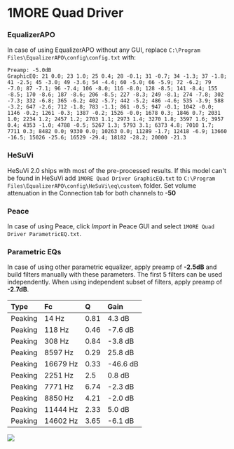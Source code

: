 # 1MORE Quad Driver

### EqualizerAPO
In case of using EqualizerAPO without any GUI, replace `C:\Program Files\EqualizerAPO\config\config.txt`
with:
```
Preamp: -5.0dB
GraphicEQ: 21 0.0; 23 1.0; 25 0.4; 28 -0.1; 31 -0.7; 34 -1.3; 37 -1.8; 41 -2.5; 45 -3.0; 49 -3.6; 54 -4.4; 60 -5.0; 66 -5.9; 72 -6.2; 79 -7.0; 87 -7.1; 96 -7.4; 106 -8.0; 116 -8.0; 128 -8.5; 141 -8.4; 155 -8.5; 170 -8.6; 187 -8.6; 206 -8.5; 227 -8.3; 249 -8.1; 274 -7.8; 302 -7.3; 332 -6.8; 365 -6.2; 402 -5.7; 442 -5.2; 486 -4.6; 535 -3.9; 588 -3.2; 647 -2.6; 712 -1.8; 783 -1.1; 861 -0.5; 947 -0.1; 1042 -0.0; 1146 -0.2; 1261 -0.3; 1387 -0.2; 1526 -0.0; 1678 0.3; 1846 0.7; 2031 1.0; 2234 1.2; 2457 1.2; 2703 1.1; 2973 1.4; 3270 1.8; 3597 1.6; 3957 0.4; 4353 -1.0; 4788 -0.5; 5267 1.3; 5793 3.1; 6373 4.8; 7010 1.7; 7711 0.3; 8482 0.0; 9330 0.0; 10263 0.0; 11289 -1.7; 12418 -6.9; 13660 -16.5; 15026 -25.6; 16529 -29.4; 18182 -28.2; 20000 -21.3
```

### HeSuVi
HeSuVi 2.0 ships with most of the pre-processed results. If this model can't be found in HeSuVi add
`1MORE Quad Driver GraphicEQ.txt` to `C:\Program Files\EqualizerAPO\config\HeSuVi\eq\custom\` folder.
Set volume attenuation in the Connection tab for both channels to **-50**

### Peace
In case of using Peace, click *Import* in Peace GUI and select `1MORE Quad Driver ParametricEQ.txt`.

### Parametric EQs
In case of using other parametric equalizer, apply preamp of **-2.5dB** and build filters manually
with these parameters. The first 5 filters can be used independently.
When using independent subset of filters, apply preamp of **-2.7dB**.

| Type    | Fc       |    Q | Gain     |
|:--------|:---------|:-----|:---------|
| Peaking | 14 Hz    | 0.81 | 4.3 dB   |
| Peaking | 118 Hz   | 0.46 | -7.6 dB  |
| Peaking | 308 Hz   | 0.84 | -3.8 dB  |
| Peaking | 8597 Hz  | 0.29 | 25.8 dB  |
| Peaking | 16679 Hz | 0.33 | -46.6 dB |
| Peaking | 2251 Hz  | 2.5  | 0.8 dB   |
| Peaking | 7771 Hz  | 6.74 | -2.3 dB  |
| Peaking | 8850 Hz  | 4.21 | -2.0 dB  |
| Peaking | 11444 Hz | 2.33 | 5.0 dB   |
| Peaking | 14602 Hz | 3.65 | -6.1 dB  |

![](https://raw.githubusercontent.com/jaakkopasanen/AutoEq/master/results/oratory1990/harman_in-ear_2017-1/1MORE%20Quad%20Driver/1MORE%20Quad%20Driver.png)